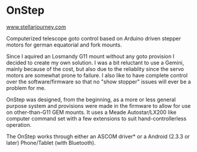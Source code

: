 OnStep
======
www.stellarjourney.com

Computerized telescope goto control based on Arduino driven stepper motors for german equatorial and fork mounts.

Since I aquired an Losmandy G11 mount without any goto provision I decided to create my own solution. I was a bit reluctant to use a Gemini, mainly because of the cost, but also due to the reliablity since the servo motors are somewhat prone to failure. I also like to have complete control over the software/firmware so that no "show stopper" issues will ever be a problem for me.

OnStep was designed, from the beginning, as a more or less general purpose system and provisions were made in the firmware to allow for use on other-than-G11 GEM mounts. It uses a Meade Autostar/LX200 like computer command set with a few extensions to suit hand-controllerless operation.

The OnStep works through either an ASCOM driver* or a Android (2.3.3 or later) Phone/Tablet (with Bluetooth).
